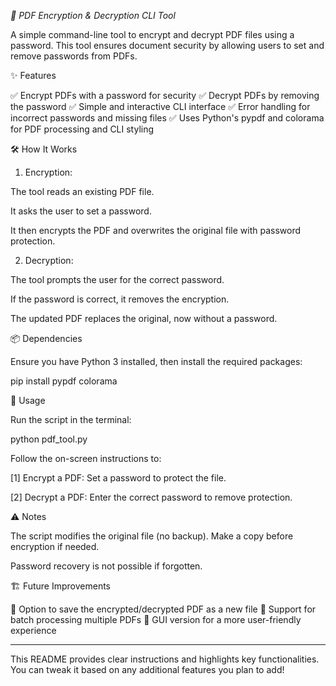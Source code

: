 

*🔐 PDF Encryption & Decryption CLI Tool*

A simple command-line tool to encrypt and decrypt PDF files using a password. This tool ensures document security by allowing users to set and remove passwords from PDFs.

✨ Features

✅ Encrypt PDFs with a password for security
✅ Decrypt PDFs by removing the password
✅ Simple and interactive CLI interface
✅ Error handling for incorrect passwords and missing files
✅ Uses Python's pypdf and colorama for PDF processing and CLI styling

🛠️ How It Works

1. Encryption:

The tool reads an existing PDF file.

It asks the user to set a password.

It then encrypts the PDF and overwrites the original file with password protection.



2. Decryption:

The tool prompts the user for the correct password.

If the password is correct, it removes the encryption.

The updated PDF replaces the original, now without a password.




📦 Dependencies

Ensure you have Python 3 installed, then install the required packages:

pip install pypdf colorama

🚀 Usage

Run the script in the terminal:

python pdf_tool.py

Follow the on-screen instructions to:

[1] Encrypt a PDF: Set a password to protect the file.

[2] Decrypt a PDF: Enter the correct password to remove protection.


⚠️ Notes

The script modifies the original file (no backup). Make a copy before encryption if needed.

Password recovery is not possible if forgotten.


🏗️ Future Improvements

🔹 Option to save the encrypted/decrypted PDF as a new file
🔹 Support for batch processing multiple PDFs
🔹 GUI version for a more user-friendly experience


---

This README provides clear instructions and highlights key functionalities. You can tweak it based on any additional features you plan to add!

